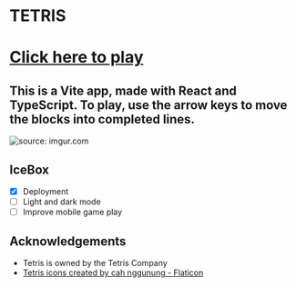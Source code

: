 # TETRIS

# [Click here to play](https://tetris-ts-23.netlify.app)

## This is a Vite app, made with React and TypeScript. To play, use the arrow keys to move the blocks into completed lines.

<img src="https://i.imgur.com/NyPyoaC.png" title="source: imgur.com" />

## IceBox
- [x] Deployment
- [ ] Light and dark mode
- [ ] Improve mobile game play

## Acknowledgements
* Tetris is owned by the Tetris Company 
* <a href="https://www.flaticon.com/free-icons/tetris" title="tetris icons">Tetris icons created by cah nggunung - Flaticon</a>
